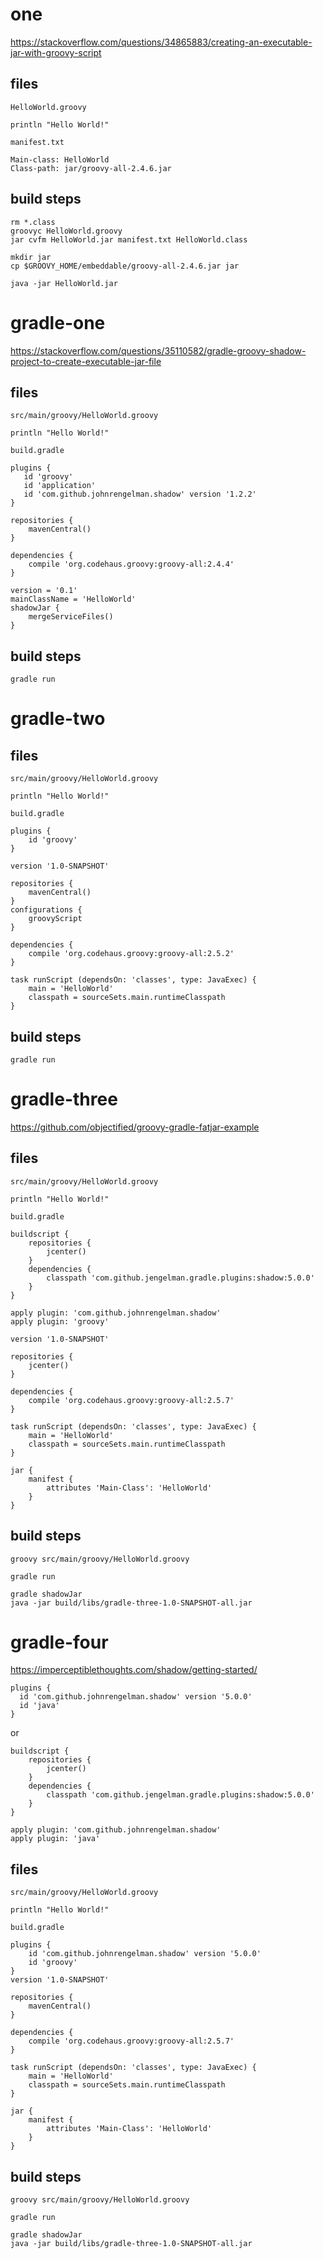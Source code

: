 # one

https://stackoverflow.com/questions/34865883/creating-an-executable-jar-with-groovy-script

## files

`HelloWorld.groovy`

```
println "Hello World!"
```

`manifest.txt`

```
Main-class: HelloWorld
Class-path: jar/groovy-all-2.4.6.jar
```

## build steps

```
rm *.class
groovyc HelloWorld.groovy
jar cvfm HelloWorld.jar manifest.txt HelloWorld.class
```

```
mkdir jar
cp $GROOVY_HOME/embeddable/groovy-all-2.4.6.jar jar
```

```
java -jar HelloWorld.jar
```

# gradle-one

https://stackoverflow.com/questions/35110582/gradle-groovy-shadow-project-to-create-executable-jar-file

## files

`src/main/groovy/HelloWorld.groovy`

```
println "Hello World!"
```

`build.gradle`

```
plugins {
   id 'groovy'
   id 'application'
   id 'com.github.johnrengelman.shadow' version '1.2.2'
}

repositories {
    mavenCentral()
}

dependencies {
    compile 'org.codehaus.groovy:groovy-all:2.4.4'
}

version = '0.1'
mainClassName = 'HelloWorld'
shadowJar {
    mergeServiceFiles()
}
```

## build steps

```
gradle run
```

# gradle-two

## files

`src/main/groovy/HelloWorld.groovy`

```
println "Hello World!"
```

`build.gradle`

```
plugins {
    id 'groovy'
}

version '1.0-SNAPSHOT'

repositories {
    mavenCentral()
}
configurations {
    groovyScript
}

dependencies {
    compile 'org.codehaus.groovy:groovy-all:2.5.2'
}

task runScript (dependsOn: 'classes', type: JavaExec) {
    main = 'HelloWorld'
    classpath = sourceSets.main.runtimeClasspath
}
```

## build steps

```
gradle run
```

# gradle-three

https://github.com/objectified/groovy-gradle-fatjar-example

## files

`src/main/groovy/HelloWorld.groovy`

```
println "Hello World!"
```

`build.gradle`

```
buildscript {
    repositories {
        jcenter()
    }
    dependencies {
        classpath 'com.github.jengelman.gradle.plugins:shadow:5.0.0'
    }
}

apply plugin: 'com.github.johnrengelman.shadow'
apply plugin: 'groovy'

version '1.0-SNAPSHOT'

repositories {
    jcenter()
}

dependencies {
    compile 'org.codehaus.groovy:groovy-all:2.5.7'
}

task runScript (dependsOn: 'classes', type: JavaExec) {
    main = 'HelloWorld'
    classpath = sourceSets.main.runtimeClasspath
}

jar {
    manifest {
        attributes 'Main-Class': 'HelloWorld'
    }
}
```

## build steps

```
groovy src/main/groovy/HelloWorld.groovy
```

```
gradle run
```

```
gradle shadowJar
java -jar build/libs/gradle-three-1.0-SNAPSHOT-all.jar
```

# gradle-four

https://imperceptiblethoughts.com/shadow/getting-started/

```
plugins {
  id 'com.github.johnrengelman.shadow' version '5.0.0'
  id 'java'
}
```

or

```
buildscript {
    repositories {
        jcenter()
    }
    dependencies {
        classpath 'com.github.jengelman.gradle.plugins:shadow:5.0.0'
    }
}

apply plugin: 'com.github.johnrengelman.shadow'
apply plugin: 'java'
```

## files

`src/main/groovy/HelloWorld.groovy`

```
println "Hello World!"
```

`build.gradle`

```
plugins {
    id 'com.github.johnrengelman.shadow' version '5.0.0'
    id 'groovy'
}
version '1.0-SNAPSHOT'

repositories {
    mavenCentral()
}

dependencies {
    compile 'org.codehaus.groovy:groovy-all:2.5.7'
}

task runScript (dependsOn: 'classes', type: JavaExec) {
    main = 'HelloWorld'
    classpath = sourceSets.main.runtimeClasspath
}

jar {
    manifest {
        attributes 'Main-Class': 'HelloWorld'
    }
}
```

## build steps

```
groovy src/main/groovy/HelloWorld.groovy
```

```
gradle run
```

```
gradle shadowJar
java -jar build/libs/gradle-three-1.0-SNAPSHOT-all.jar
```
